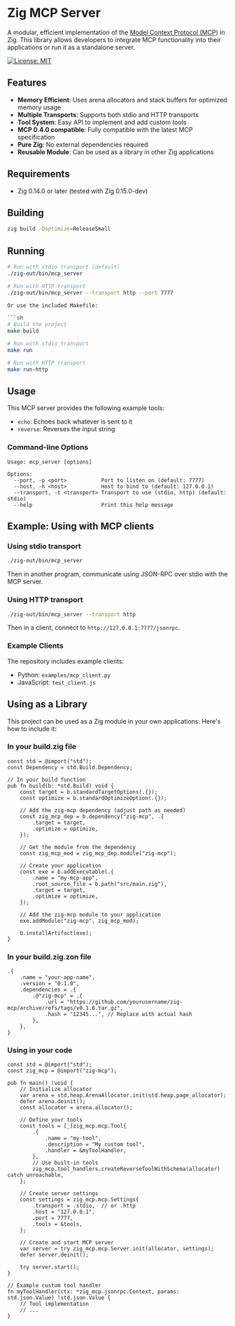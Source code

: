 # Zig MCP Server

A modular, efficient implementation of the [Model Context Protocol (MCP)](https://modelcontextprotocol.io/) in Zig. This library allows developers to integrate MCP functionality into their applications or run it as a standalone server.

[![License: MIT](https://img.shields.io/badge/License-MIT-blue.svg)](https://opensource.org/licenses/MIT)

## Features

- **Memory Efficient**: Uses arena allocators and stack buffers for optimized memory usage
- **Multiple Transports**: Supports both stdio and HTTP transports
- **Tool System**: Easy API to implement and add custom tools
- **MCP 0.4.0 compatible**: Fully compatible with the latest MCP specification
- **Pure Zig**: No external dependencies required
- **Reusable Module**: Can be used as a library in other Zig applications

## Requirements

- Zig 0.14.0 or later (tested with Zig 0.15.0-dev)

## Building

```bash
zig build -Doptimize=ReleaseSmall
```

## Running

```sh
# Run with stdio transport (default)
./zig-out/bin/mcp_server

# Run with HTTP transport
./zig-out/bin/mcp_server --transport http --port 7777

Or use the included Makefile:

```sh
# Build the project
make build

# Run with stdio transport
make run

# Run with HTTP transport
make run-http
```

## Usage

This MCP server provides the following example tools:

- `echo`: Echoes back whatever is sent to it
- `reverse`: Reverses the input string

### Command-line Options

```
Usage: mcp_server [options]

Options:
  --port, -p <port>           Port to listen on (default: 7777)
  --host, -h <host>           Host to bind to (default: 127.0.0.1)
  --transport, -t <transport> Transport to use (stdio, http) (default: stdio)
  --help                      Print this help message
```

## Example: Using with MCP clients

### Using stdio transport

```bash
./zig-out/bin/mcp_server
```

Then in another program, communicate using JSON-RPC over stdio with the MCP server.

### Using HTTP transport

```bash
./zig-out/bin/mcp_server --transport http
```

Then in a client, connect to `http://127.0.0.1:7777/jsonrpc`.

### Example Clients

The repository includes example clients:

- Python: `examples/mcp_client.py`
- JavaScript: `test_client.js`

## Using as a Library

This project can be used as a Zig module in your own applications. Here's how to include it:

### In your build.zig file

```zig
const std = @import("std");
const Dependency = std.Build.Dependency;

// In your build function
pub fn build(b: *std.Build) void {
    const target = b.standardTargetOptions(.{});
    const optimize = b.standardOptimizeOption(.{});

    // Add the zig-mcp dependency (adjust path as needed)
    const zig_mcp_dep = b.dependency("zig-mcp", .{
        .target = target,
        .optimize = optimize,
    });

    // Get the module from the dependency
    const zig_mcp_mod = zig_mcp_dep.module("zig-mcp");

    // Create your application
    const exe = b.addExecutable(.{
        .name = "my-mcp-app",
        .root_source_file = b.path("src/main.zig"),
        .target = target,
        .optimize = optimize,
    });

    // Add the zig-mcp module to your application
    exe.addModule("zig-mcp", zig_mcp_mod);

    b.installArtifact(exe);
}
```

### In your build.zig.zon file

```zig
.{
    .name = "your-app-name",
    .version = "0.1.0",
    .dependencies = .{
        .@"zig-mcp" = .{
            .url = "https://github.com/yourusername/zig-mcp/archive/refs/tags/v0.1.0.tar.gz",
            .hash = "12345...", // Replace with actual hash
        },
    },
}
```

### Using in your code

```zig
const std = @import("std");
const zig_mcp = @import("zig-mcp");

pub fn main() !void {
    // Initialize allocator
    var arena = std.heap.ArenaAllocator.init(std.heap.page_allocator);
    defer arena.deinit();
    const allocator = arena.allocator();

    // Define your tools
    const tools = [_]zig_mcp.mcp.Tool{
        .{
            .name = "my-tool",
            .description = "My custom tool",
            .handler = &myToolHandler,
        },
        // Use built-in tools
        zig_mcp.tool_handlers.createReverseToolWithSchema(allocator) catch unreachable,
    };

    // Create server settings
    const settings = zig_mcp.mcp.Settings{
        .transport = .stdio,  // or .http
        .host = "127.0.0.1",
        .port = 7777,
        .tools = &tools,
    };

    // Create and start MCP server
    var server = try zig_mcp.mcp.Server.init(allocator, settings);
    defer server.deinit();

    try server.start();
}

// Example custom tool handler
fn myToolHandler(ctx: *zig_mcp.jsonrpc.Context, params: std.json.Value) !std.json.Value {
    // Tool implementation
    // ...
}
```
